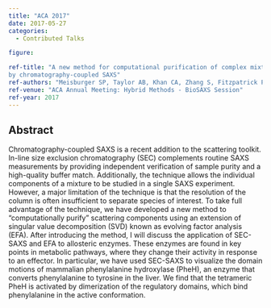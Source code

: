 ```yaml
---
title: "ACA 2017"
date: 2017-05-27
categories:
  - Contributed Talks

figure:

ref-title: "A new method for computational purification of complex mixtures
by chromatography-coupled SAXS"
ref-authors: "Meisburger SP, Taylor AB, Khan CA, Zhang S, Fitzpatrick PF, Ando N"
ref-venue: "ACA Annual Meeting: Hybrid Methods - BioSAXS Session"
ref-year: 2017
---
```


## Abstract

Chromatography-coupled SAXS is a recent addition to the scattering toolkit. In-line size exclusion chromatography (SEC) complements routine SAXS measurements by providing independent verification of sample purity and a high-quality buffer match. Additionally, the technique allows the individual components of a mixture to be studied in a single SAXS experiment. However, a major limitation of the technique is that the resolution of the column is often insufficient to separate species of interest. To take full advantage of the technique, we have developed a new method to “computationally purify” scattering components using an extension of singular value decomposition (SVD) known as evolving factor analysis (EFA). After introducing the method, I will discuss the application of SEC-SAXS and EFA to allosteric enzymes. These enzymes are found in key points in metabolic pathways, where they change their activity in response to an effector. In particular, we have used SEC-SAXS to visualize the domain motions of mammalian phenylalanine hydroxylase (PheH), an enzyme that converts phenylalanine to tyrosine in the liver. We find that the tetrameric PheH is activated by dimerization of the regulatory domains, which bind phenylalanine in the active conformation.
